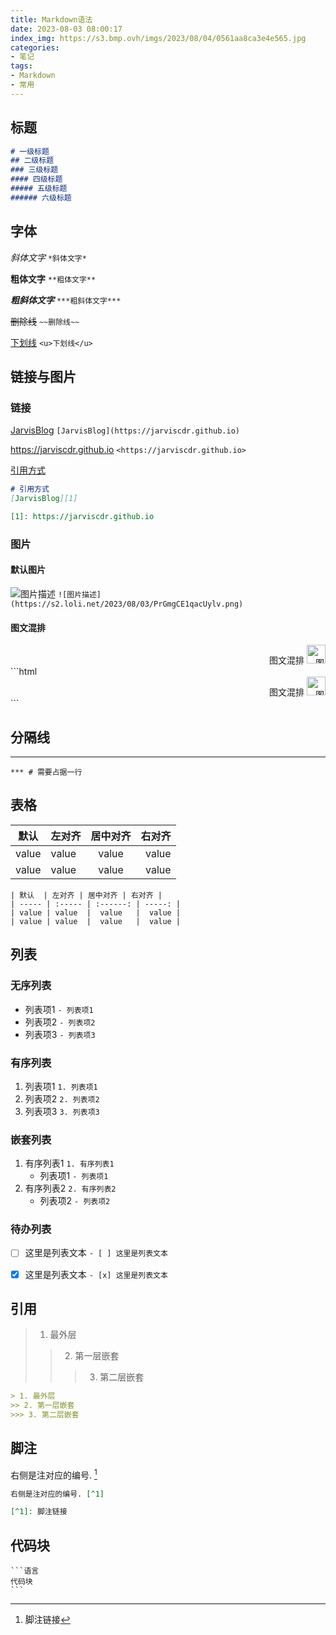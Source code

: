 ```yaml
---
title: Markdown语法
date: 2023-08-03 08:00:17
index_img: https://s3.bmp.ovh/imgs/2023/08/04/0561aa8ca3e4e565.jpg
categories:
- 笔记
tags:
- Markdown
- 常用
---
```


## 标题
```Markdown
# 一级标题
## 二级标题
### 三级标题
#### 四级标题
##### 五级标题
###### 六级标题
```


## 字体

*斜体文字* `*斜体文字*`

**粗体文字** `**粗体文字**`

***粗斜体文字*** `***粗斜体文字***`

~~删除线~~ `~~删除线~~`

<u>下划线</u> `<u>下划线</u>`


## 链接与图片

### 链接
[JarvisBlog](https://jarviscdr.github.io) `[JarvisBlog](https://jarviscdr.github.io)`


<https://jarviscdr.github.io> `<https://jarviscdr.github.io>`

[引用方式][2]

[2]: https://jarviscdr.github.io
```Markdown
# 引用方式
[JarvisBlog][1]

[1]: https://jarviscdr.github.io
```
### 图片

#### 默认图片
![图片描述](https://s2.loli.net/2023/08/03/PrGmgCE1qacUylv.png)
`![图片描述](https://s2.loli.net/2023/08/03/PrGmgCE1qacUylv.png)`

#### 图文混排
<div align=right>
    图文混排
    <img src="https://s2.loli.net/2023/08/03/PrGmgCE1qacUylv.png" alt="图片描述" width="30" height="30" style="background-color:transparent;" />
</div>
```html
<!-- 使用img标签可进行精细控制 -->
<div align=right>
    图文混排
    <img src="https://s2.loli.net/2023/08/03/PrGmgCE1qacUylv.png" alt="图片描述" width="30" height="30" style="background-color:transparent;" />
</div>
```


## 分隔线
***
`*** # 需要占据一行`


## 表格
| 默认  | 左对齐 | 居中对齐 | 右对齐 |
| ----- | :----- | :------: | -----: |
| value | value  |  value   |  value |
| value | value  |  value   |  value |
```
| 默认  | 左对齐 | 居中对齐 | 右对齐 |
| ----- | :----- | :------: | -----: |
| value | value  |  value   |  value |
| value | value  |  value   |  value |
```


## 列表

### 无序列表
- 列表项1 `- 列表项1`
- 列表项2 `- 列表项2`
- 列表项3 `- 列表项3`

### 有序列表
1. 列表项1 `1. 列表项1`
2. 列表项2 `2. 列表项2`
3. 列表项3 `3. 列表项3`

### 嵌套列表
1. 有序列表1 `1. 有序列表1`
   - 列表项1 `- 列表项1`
2. 有序列表2 `2. 有序列表2`
   - 列表项2 `- 列表项2`

### 待办列表
 - [ ] 这里是列表文本 `- [ ] 这里是列表文本`
 - [x] 这里是列表文本 `- [x] 这里是列表文本`


## 引用
> 1. 最外层
>> 2. 第一层嵌套
>>> 3. 第二层嵌套
```Markdown
> 1. 最外层
>> 2. 第一层嵌套
>>> 3. 第二层嵌套
```


## 脚注
右侧是注对应的编号. [^1]

[^1]: 脚注链接

```Markdown
右侧是注对应的编号. [^1]

[^1]: 脚注链接
```


## 代码块
```
​```语言
代码块
​```
```

